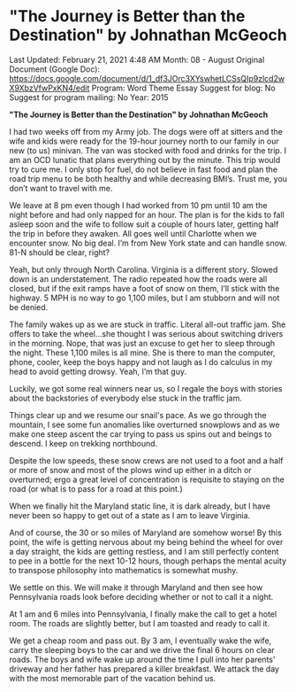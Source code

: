 # "The Journey is Better than the Destination" by Johnathan McGeoch

Last Updated: February 21, 2021 4:48 AM
Month: 08 - August
Original Document (Google Doc): https://docs.google.com/document/d/1_df3JOrc3XYswhetLCSsQIp9zlcd2wX9XbzVfwPxKN4/edit
Program: Word Theme Essay
Suggest for blog: No
Suggest for program mailing: No
Year: 2015

**"The Journey is Better than the Destination" by Johnathan McGeoch**

I had two weeks off from my Army job. The dogs were off at sitters and the wife and kids were ready for the 19-hour journey north to our family in our new (to us) minivan. The van was stocked with food and drinks for the trip. I am an OCD lunatic that plans everything out by the minute. This trip would try to cure me. I only stop for fuel, do not believe in fast food and plan the road trip menu to be both healthy and while decreasing BMI’s. Trust me, you don’t want to travel with me.

We leave at 8 pm even though I had worked from 10 pm until 10 am the night before and had only napped for an hour. The plan is for the kids to fall asleep soon and the wife to follow suit a couple of hours later, getting half the trip in before they awaken. All goes well until Charlotte when we encounter snow. No big deal. I’m from New York state and can handle snow. 81-N should be clear, right?

Yeah, but only through North Carolina. Virginia is a different story. Slowed down is an understatement. The radio repeated how the roads were all closed, but if the exit ramps have a foot of snow on them, I’ll stick with the highway. 5 MPH is no way to go 1,100 miles, but I am stubborn and will not be denied.

The family wakes up as we are stuck in traffic. Literal all-out traffic jam. She offers to take the wheel...she thought I was serious about switching drivers in the morning. Nope, that was just an excuse to get her to sleep through the night. These 1,100 miles is all mine. She is there to man the computer, phone, cooler, keep the boys happy and not laugh as I do calculus in my head to avoid getting drowsy. Yeah, I’m that guy.

Luckily, we got some real winners near us, so I regale the boys with stories about the backstories of everybody else stuck in the traffic jam.

Things clear up and we resume our snail's pace. As we go through the mountain, I see some fun anomalies like overturned snowplows and as we make one steep ascent the car trying to pass us spins out and beings to descend. I keep on trekking northbound.

Despite the low speeds, these snow crews are not used to a foot and a half or more of snow and most of the plows wind up either in a ditch or overturned; ergo a great level of concentration is requisite to staying on the road (or what is to pass for a road at this point.)

When we finally hit the Maryland static line, it is dark already, but I have never been so happy to get out of a state as I am to leave Virginia.

And of course, the 30 or so miles of Maryland are somehow worse! By this point, the wife is getting nervous about my being behind the wheel for over a day straight, the kids are getting restless, and I am still perfectly content to pee in a bottle for the next 10-12 hours, though perhaps the mental acuity to transpose philosophy into mathematics is somewhat mushy.

We settle on this. We will make it through Maryland and then see how Pennsylvania roads look before deciding whether or not to call it a night.

At 1 am and 6 miles into Pennsylvania, I finally make the call to get a hotel room. The roads are slightly better, but I am toasted and ready to call it.

We get a cheap room and pass out. By 3 am, I eventually wake the wife, carry the sleeping boys to the car and we drive the final 6 hours on clear roads. The boys and wife wake up around the time I pull into her parents' driveway and her father has prepared a killer breakfast. We attack the day with the most memorable part of the vacation behind us.